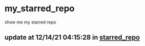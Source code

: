 # my_starred_repo
show me my starred repo

update at 12/14/21 04:15:28 in [starred_repo](./index.html)
---

